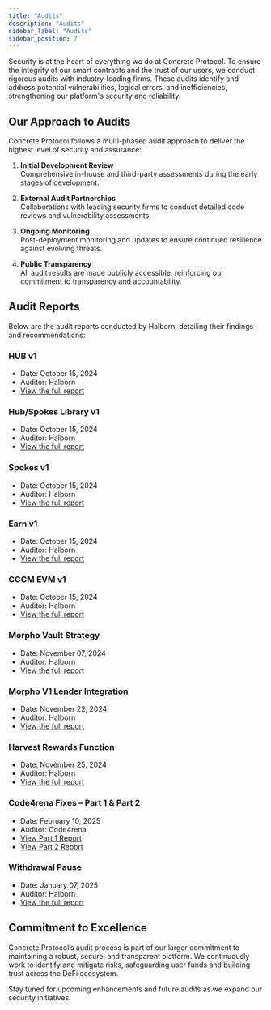 ```yaml
---
title: "Audits"
description: "Audits"
sidebar_label: "Audits"
sidebar_position: 7
---
```


Security is at the heart of everything we do at Concrete Protocol. To ensure the integrity of our smart contracts and the trust of our users, we conduct rigorous audits with industry-leading firms. These audits identify and address potential vulnerabilities, logical errors, and inefficiencies, strengthening our platform's security and reliability.

## Our Approach to Audits

Concrete Protocol follows a multi-phased audit approach to deliver the highest level of security and assurance:

1. **Initial Development Review**  
   Comprehensive in-house and third-party assessments during the early stages of development.

2. **External Audit Partnerships**  
   Collaborations with leading security firms to conduct detailed code reviews and vulnerability assessments.

3. **Ongoing Monitoring**  
   Post-deployment monitoring and updates to ensure continued resilience against evolving threats.

4. **Public Transparency**  
   All audit results are made publicly accessible, reinforcing our commitment to transparency and accountability.

## Audit Reports

Below are the audit reports conducted by Halborn, detailing their findings and recommendations:

### HUB v1  
- Date: October 15, 2024  
- Auditor: Halborn  
- [View the full report](https://www.halborn.com/audits/concrete/hub-v1)

### Hub/Spokes Library v1  
- Date: October 15, 2024   
- Auditor: Halborn  
- [View the full report](https://www.halborn.com/audits/concrete/hub-spokes-library-v1)

### Spokes v1  
- Date: October 15, 2024   
- Auditor: Halborn  
- [View the full report](https://www.halborn.com/audits/concrete/spokes-v1)

### Earn v1  
- Date: October 15, 2024
- Auditor: Halborn  
- [View the full report](https://www.halborn.com/audits/concrete/earn-v1)

### CCCM EVM v1  
- Date: October 15, 2024  
- Auditor: Halborn  
- [View the full report](https://www.halborn.com/audits/concrete/cccm-evm-v1)

### Morpho Vault Strategy  
- Date: November 07, 2024
- Auditor: Halborn
- [View the full report](/files/Morpho-Vault-Strategy-SSC.pdf)

### Morpho V1 Lender Integration
- Date: November 22, 2024
- Auditor: Halborn
- [View the full report](/files/Morpho-V1-Lender-Integration-SSC.pdf)

### Harvest Rewards Function  
- Date: November 25, 2024
- Auditor: Halborn
- [View the full report](/files/harvestRewards-Function-Improvements-SSC.pdf)

### Code4rena Fixes – Part 1 & Part 2  
- Date: February 10, 2025
- Auditor: Code4rena
- [View Part 1 Report](/files/Code4rena-Review-Part-1-SSC.pdf)
- [View Part 2 Report](/files/Code4rena-Review-Part-2-SSC.pdf)

### Withdrawal Pause
- Date: January 07, 2025
- Auditor: Halborn
- [View the full report](/files/Preview-Withdrawal-Pause-SSC.pdf)

## Commitment to Excellence

Concrete Protocol’s audit process is part of our larger commitment to maintaining a robust, secure, and transparent platform. We continuously work to identify and mitigate risks, safeguarding user funds and building trust across the DeFi ecosystem.

Stay tuned for upcoming enhancements and future audits as we expand our security initiatives.
